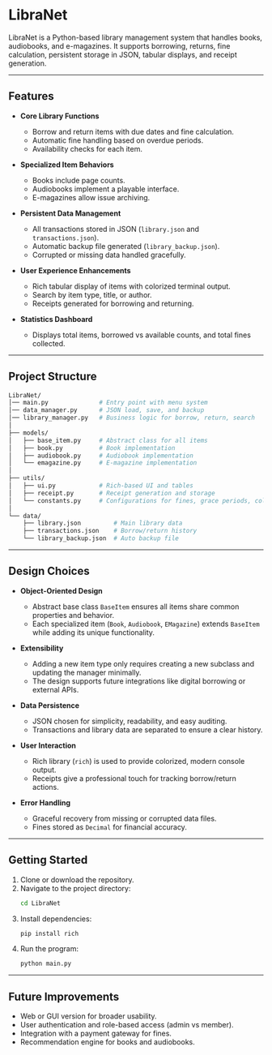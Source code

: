 # LibraNet

LibraNet is a Python-based library management system that handles books, audiobooks, and e-magazines. 
It supports borrowing, returns, fine calculation, persistent storage in JSON, tabular displays, and receipt generation.

---

## Features

- **Core Library Functions**
  - Borrow and return items with due dates and fine calculation.  
  - Automatic fine handling based on overdue periods.  
  - Availability checks for each item.  

- **Specialized Item Behaviors**
  - Books include page counts.  
  - Audiobooks implement a playable interface.  
  - E-magazines allow issue archiving.  

- **Persistent Data Management**
  - All transactions stored in JSON (`library.json` and `transactions.json`).  
  - Automatic backup file generated (`library_backup.json`).  
  - Corrupted or missing data handled gracefully.  

- **User Experience Enhancements**
  - Rich tabular display of items with colorized terminal output.  
  - Search by item type, title, or author.  
  - Receipts generated for borrowing and returning.  

- **Statistics Dashboard**
  - Displays total items, borrowed vs available counts, and total fines collected.  

---

## Project Structure

```bash
LibraNet/
│── main.py              # Entry point with menu system
│── data_manager.py      # JSON load, save, and backup
│── library_manager.py   # Business logic for borrow, return, search
│
├── models/
│   ├── base_item.py     # Abstract class for all items
│   ├── book.py          # Book implementation
│   ├── audiobook.py     # Audiobook implementation
│   └── emagazine.py     # E-magazine implementation
│
├── utils/
│   ├── ui.py            # Rich-based UI and tables
│   ├── receipt.py       # Receipt generation and storage
│   └── constants.py     # Configurations for fines, grace periods, colors
│
└── data/
    ├── library.json         # Main library data
    ├── transactions.json    # Borrow/return history
    └── library_backup.json  # Auto backup file
```

---

## Design Choices

- **Object-Oriented Design**
  - Abstract base class `BaseItem` ensures all items share common properties and behavior.  
  - Each specialized item (`Book`, `Audiobook`, `EMagazine`) extends `BaseItem` while adding its unique functionality.  

- **Extensibility**
  - Adding a new item type only requires creating a new subclass and updating the manager minimally.  
  - The design supports future integrations like digital borrowing or external APIs.  

- **Data Persistence**
  - JSON chosen for simplicity, readability, and easy auditing.  
  - Transactions and library data are separated to ensure a clear history.  

- **User Interaction**
  - Rich library (`rich`) is used to provide colorized, modern console output.  
  - Receipts give a professional touch for tracking borrow/return actions.  

- **Error Handling**
  - Graceful recovery from missing or corrupted data files.  
  - Fines stored as `Decimal` for financial accuracy.  

---

## Getting Started

1. Clone or download the repository.  
2. Navigate to the project directory:  
   ```bash
   cd LibraNet
   ```  
3. Install dependencies:  
   ```bash
   pip install rich
   ```  
4. Run the program:  
   ```bash
   python main.py
   ```  

---

## Future Improvements

- Web or GUI version for broader usability.  
- User authentication and role-based access (admin vs member).  
- Integration with a payment gateway for fines.  
- Recommendation engine for books and audiobooks.  
